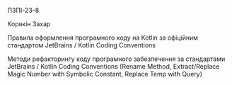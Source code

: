 ПЗПІ-23-8

Корякін Захар

Правила оформлення програмного коду на Kotlin за офіційним стандартом JetBrains / Kotlin Coding Conventions

Методи рефакторингу коду програмного забезпечення за стандартами JetBrains / Kotlin Coding Conventions (Rename Method, Extract/Replace Magic Number with Symbolic Constant, Replace Temp with Query)
